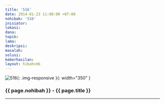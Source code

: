 ```yaml
---
title: '516'
date: 2014-01-23 11:08:00 +07:00
nohibah: '516'
inisiator:
lokasi:
dana:
topik:
lama:
deskripsi:
masalah:
solusi:
keberhasilan:
layout: hibahcmb
---
```


![516](/static/img/hibahcmb/516.png){: .img-responsive }{: width="350" }

### {{ page.nohibah }} - {{ page.title }}

---
